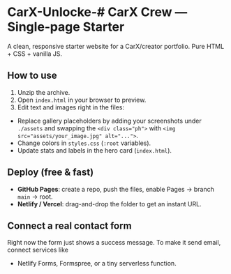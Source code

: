 # CarX-Unlocke-# CarX Crew — Single‑page Starter

A clean, responsive starter website for a CarX/creator portfolio. Pure HTML + CSS + vanilla JS.

## How to use
1. Unzip the archive.
2. Open `index.html` in your browser to preview.
3. Edit text and images right in the files:
- Replace gallery placeholders by adding your screenshots under `./assets` and swapping the `<div class="ph">` with `<img src="assets/your_image.jpg" alt="...">`.
- Change colors in `styles.css` (`:root` variables).
- Update stats and labels in the hero card (`index.html`).

## Deploy (free & fast)
- **GitHub Pages**: create a repo, push the files, enable Pages → branch `main` → root.
- **Netlify / Vercel**: drag-and-drop the folder to get an instant URL.

## Connect a real contact form
Right now the form just shows a success message. To make it send email, connect services like
- Netlify Forms, Formspree, or a tiny serverless function.
